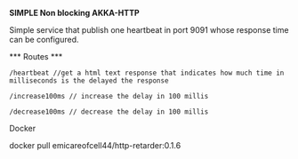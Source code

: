 **SIMPLE Non blocking AKKA-HTTP**

Simple service that publish one heartbeat in port 9091 whose response time can be configured. 

*** Routes ***

```
/heartbeat //get a html text response that indicates how much time in milliseconds is the delayed the response

/increase100ms // increase the delay in 100 millis

/decrease100ms // decrease the delay in 100 millis
```

Docker 

docker pull emicareofcell44/http-retarder:0.1.6
